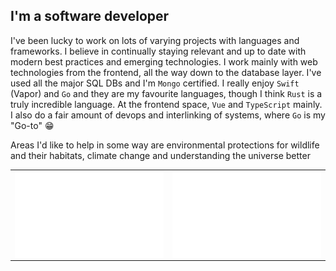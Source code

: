 ## I'm a software developer

I've been lucky to work on lots of varying projects with languages and frameworks. I believe in continually staying relevant and up to date with modern best practices and emerging technologies. I work mainly with web technologies from the frontend, all the way down to the database layer. I've used all the major SQL DBs and I'm `Mongo` certified. I really enjoy `Swift` (Vapor) and `Go` and they are my favourite languages, though I think `Rust` is a truly incredible language. At the frontend space, `Vue` and `TypeScript` mainly. I also do a fair amount of devops and interlinking of systems, where `Go` is my "Go-to" :grin:

Areas I'd like to help in some way are environmental protections for wildlife and their habitats, climate change and understanding the universe better

<center>
<table>
    <tr>
        <td><img width="450px" align="left" src="https://github.com/jonny7/github-stats/blob/master/generated/languages.svg" /></td>
        <td><img width="450px" align="left" src="https://github.com/jonny7/github-stats/blob/master/generated/overview.svg"/></td>
    </tr>   
</table>
</center> 

